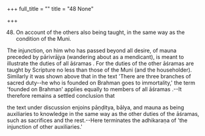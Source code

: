 +++
full_title = ""
title = "48 None"

+++


48. On account of the others also being taught, in the same way as the condition of the Muni.

The injunction, on him who has passed beyond all desire, of mauna preceded by pārivrājya (wandering about as a mendicant), is meant to illustrate the duties of all āśramas . For the duties of the other āśramas are taught by Scripture no less than those of the Muni (and the householder). Similarly it was shown above that in the text 'There are three branches of sacred duty--he who is founded on Brahman goes to immortality,' the term 'founded on Brahman' applies equally to members of all āśramas .--It therefore remains a settled conclusion that

the text under discussion enjoins pāṇḍitya, bālya, and mauna as being auxiliaries to knowledge in the same way as the other duties of the āśramas, such as sacrifices and the rest.--Here terminates the adhikaraṇa of 'the injunction of other auxiliaries.'

